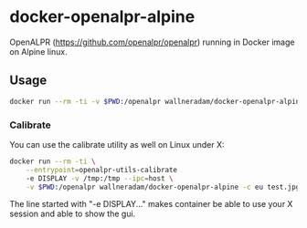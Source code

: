 # docker-openalpr-alpine

OpenALPR (https://github.com/openalpr/openalpr) running in Docker image on Alpine linux.

## Usage

```bash
docker run --rm -ti -v $PWD:/openalpr wallneradam/docker-openalpr-alpine -c eu test.jpg
```

### Calibrate

You can use the calibrate utility as well on Linux under X:

```bash
docker run --rm -ti \
    --entrypoint=openalpr-utils-calibrate
    -e DISPLAY -v /tmp:/tmp --ipc=host \
    -v $PWD:/openalpr wallneradam/docker-openalpr-alpine -c eu test.jpg
```

The line started with "-e DISPLAY..." makes container be able to use your X session and able to show the gui.

